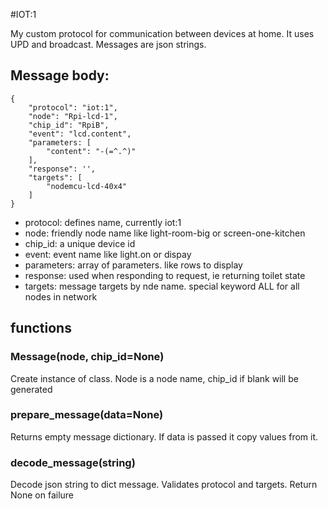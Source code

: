 #IOT:1

My custom protocol for communication between devices at home. 
It uses UPD and broadcast. 
Messages are json strings.

## Message body:

    {
        "protocol": "iot:1",
        "node": "Rpi-lcd-1",
        "chip_id": "RpiB",
        "event": "lcd.content",
        "parameters: [
            "content": "-(=^.^)"
        ],
        "response": '',
        "targets": [
            "nodemcu-lcd-40x4"
        ]
    }
    
- protocol: defines name, currently iot:1
- node: friendly node name like light-room-big or screen-one-kitchen
- chip_id: a unique device id
- event: event name like light.on or dispay
- parameters: array of parameters. like rows to display
- response: used when responding to request, ie returning toilet state
- targets: message targets by nde name. special keyword ALL for all nodes in network

## functions

### Message(node, chip_id=None)

Create instance of class. Node is a node name, chip_id if blank will be generated

### prepare_message(data=None)

Returns empty message dictionary. If data is passed it copy values from it.

### decode_message(string)

Decode json string to dict message. Validates protocol and targets.
 Return None on failure

     